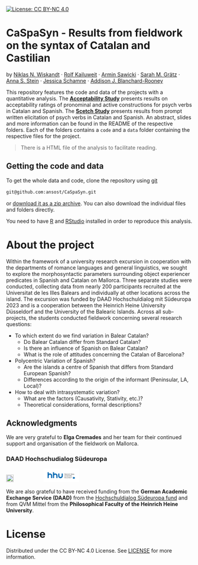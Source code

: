 [![License: CC BY-NC 4.0](https://licensebuttons.net/l/by-nc/4.0/80x15.png)](https://creativecommons.org/licenses/by-nc/4.0/)

# CaSpaSyn - Results from fieldwork on the syntax of Catalan and Castilian
  by 
    <a href="https://orcid.org/0000-0002-6374-1506">Niklas N. Wiskandt</a>
    ·
    <a href="https://orcid.org/0000-0002-8795-2121">Rolf Kailuweit</a>
    ·
    <a href="mailto:armin.saw@gmail.com">Armin Sawicki</a>
    ·
    <a href="mailto:sarah.m.graetz@gmail.com">Sarah M. Grätz</a>
    ·
    <a href="https://ansost.github.io">Anna S. Stein</a>
    ·
    <a href="https://de.linkedin.com/in/jessica-schamne-06334b212">Jessica Schamne</a>
    ·
    <a href="https://de.linkedin.com/in/addison-j-blanchard-rooney/de">Addison J. Blanchard-Rooney</a>

<!-- TABLE OF CONTENTS 
<details>
  <summary>Table of Contents</summary>
  <ol>
    <li>
      <a href="#about-the-project">About The Project</a>
      <a href="#getting-started">Getting Started</a>
      <ul>
        <li><a href="#prerequisites">Prerequisites</a></li>
        <li><a href="#installation">Installation</a></li>
        <li><a href="#usage">Usage</a></li>
      </ul>
    </li>
    <li><a href="#license">License</a></li>
    <li><a href="#citation">Citation</a></li>
    <li><a href="#acknowledgments">Acknowledgments</a></li>
  </ol>
</details>-->


This repository features the code and data of the projects with a quantitative analysis. The [**Acceptability Study**](https://github.com/ansost/CaSpaSyn/tree/b68816d030e458fb4fe3a9fa65e3677559b944bf/acceptability_study) presents results on acceptability ratings of pronominal and active constructions for psych verbs in Catalan and Spanish. The [**Scetch Study**](https://github.com/ansost/CaSpaSyn/tree/b68816d030e458fb4fe3a9fa65e3677559b944bf/scetch_study) presents results from prompt written elicitation of psych verbs in Catalan and Spanish. An abstract, slides and more information can be found in the README of the respective folders.
Each of the folders contains a `code` and a `data` folder containing the respective files for the project. 
> There is a HTML file of the analysis to facilitate reading. 

## Getting the code and data
To get the whole data and code, clone the repository using [git](https://git-scm.com/)
```sh
git@github.com:ansost/CaSpaSyn.git
```
or [download it as a zip archive](https://github.com/ansost/CaSpaSyn/archive/refs/heads/main.zip).
You can also download the individual files and folders directly. 

You need to have [R](https://cran.r-project.org/) and [RStudio](https://posit.co/download/rstudio-desktop/) installed in order to reproduce this analysis. 

<!--## Citation
- Name, Name. Year. A cool title. In Proceedings of something, pagesx-x, place, country. Publisher.

```bibtex
@inproceedings{authors-etal-year-stichwort,
    title = "CaSpaSyn",
    author = "name1, name2",
    booktitle = "booktitle",
    month = month,
    year = "year",
    address = "place, country",
    publisher = "publisher",
    url = "url",
    doi = "doi",
    pages = "pages",
}
```
-->

# About the project
Within the framework of a university research excursion in cooperation with the departments of romance languages and general linguistics, we sought to explore the morphosyntactic parameters surrounding object experiencer predicates in Spanish and Catalan on Mallorca. Three separate studies were conducted, collecting data from nearly 200 participants recruited at the Universitat de les Illes Balears and individually at other locations across the island. 
The excursion was funded by DAAD Hochschuldialog mit Südeuropa 2023 and is a cooperation between the Heinrich Heine University Düsseldorf and the University of the Balearic Islands. Across all sub-projects, the students conducted fieldwork concerning several research questions: 
- To which extent do we find variation in Balear Catalan?
  - Do Balear Catalan differ from Standard Catalan?
  - Is there an influence of Spanish on Balear Catalan?
  - What is the role of attitudes concerning the Catalan of Barcelona?
- Polycentric Variation of Spanish?
  - Are the islands a centre of Spanish that differs from Standard European Spanish?
  - Differences according to the origin of the informant (Peninsular, LA, Local)?
- How to deal with intrasystematic variation?
  - What are the factors (Causativity, Stativity, etc.)?
  - Theoretical considerations, formal descriptions?

## Acknowledgments
We are very grateful to **Elga Cremades** and her team for their continued support and organisation of the fieldwork on Mallorca.

### DAAD Hochschudialog Südeuropa
<img src="https://static.daad.de/media/daad_de/der-daad/kommunikation-publikationen/daad_logo_suppl_de+en_h_basic_rgb.png" width=20% height=20%><img src="image.png" width=19% height=19%>

We are also grateful to have received funding from the **German Academic Exchange Service (DAAD)** from the <a href="https://www2.daad.de/hochschulen/ausschreibungen/projekte/de/11342-foerderprogramme-finden/?s=1&projektid=57634887">Hochschuldialog Südeuropa fund</a> and from QVM Mittel from the **Philosophical Faculty of the Heinrich Heine University**.

# License
Distributed under the CC BY-NC 4.0 License. See [LICENSE](https://github.com/ansost/CaSpaSyn/blob/main/LICENSE) for more information.
